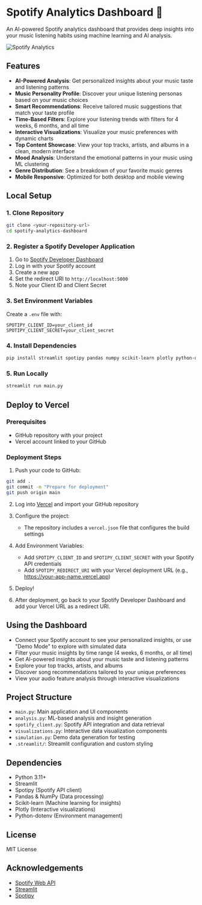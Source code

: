 
# Spotify Analytics Dashboard 🎵

An AI-powered Spotify analytics dashboard that provides deep insights into your music listening habits using machine learning and AI analysis.

![Spotify Analytics](https://github.com/yourusername/spotify-analytics-dashboard/raw/main/preview.png)

## Features
- **AI-Powered Analysis**: Get personalized insights about your music taste and listening patterns
- **Music Personality Profile**: Discover your unique listening personas based on your music choices
- **Smart Recommendations**: Receive tailored music suggestions that match your taste profile
- **Time-Based Filters**: Explore your listening trends with filters for 4 weeks, 6 months, and all time
- **Interactive Visualizations**: Visualize your music preferences with dynamic charts
- **Top Content Showcase**: View your top tracks, artists, and albums in a clean, modern interface
- **Mood Analysis**: Understand the emotional patterns in your music using ML clustering
- **Genre Distribution**: See a breakdown of your favorite music genres
- **Mobile Responsive**: Optimized for both desktop and mobile viewing

## Local Setup

### 1. Clone Repository
```bash
git clone <your-repository-url>
cd spotify-analytics-dashboard
```

### 2. Register a Spotify Developer Application
1. Go to [Spotify Developer Dashboard](https://developer.spotify.com/dashboard/)
2. Log in with your Spotify account
3. Create a new app
4. Set the redirect URI to `http://localhost:5000`
5. Note your Client ID and Client Secret

### 3. Set Environment Variables
Create a `.env` file with:
```
SPOTIPY_CLIENT_ID=your_client_id
SPOTIPY_CLIENT_SECRET=your_client_secret
```

### 4. Install Dependencies
```bash
pip install streamlit spotipy pandas numpy scikit-learn plotly python-dotenv
```

### 5. Run Locally
```bash
streamlit run main.py
```

## Deploy to Vercel

### Prerequisites
- GitHub repository with your project
- Vercel account linked to your GitHub

### Deployment Steps

1. Push your code to GitHub:
```bash
git add .
git commit -m "Prepare for deployment"
git push origin main
```

2. Log into [Vercel](https://vercel.com) and import your GitHub repository

3. Configure the project:
   - The repository includes a `vercel.json` file that configures the build settings

4. Add Environment Variables:
   - Add `SPOTIPY_CLIENT_ID` and `SPOTIPY_CLIENT_SECRET` with your Spotify API credentials
   - Add `SPOTIPY_REDIRECT_URI` with your Vercel deployment URL (e.g., https://your-app-name.vercel.app)

5. Deploy!

6. After deployment, go back to your Spotify Developer Dashboard and add your Vercel URL as a redirect URI.

## Using the Dashboard

- Connect your Spotify account to see your personalized insights, or use "Demo Mode" to explore with simulated data
- Filter your music insights by time range (4 weeks, 6 months, or all time)
- Get AI-powered insights about your music taste and listening patterns
- Explore your top tracks, artists, and albums
- Discover song recommendations tailored to your unique preferences
- View your audio feature analysis through interactive visualizations

## Project Structure
- `main.py`: Main application and UI components
- `analysis.py`: ML-based analysis and insight generation
- `spotify_client.py`: Spotify API integration and data retrieval
- `visualizations.py`: Interactive data visualization components
- `simulation.py`: Demo data generation for testing
- `.streamlit/`: Streamlit configuration and custom styling

## Dependencies
- Python 3.11+
- Streamlit
- Spotipy (Spotify API client)
- Pandas & NumPy (Data processing)
- Scikit-learn (Machine learning for insights)
- Plotly (Interactive visualizations)
- Python-dotenv (Environment management)

## License
MIT License

## Acknowledgements
- [Spotify Web API](https://developer.spotify.com/documentation/web-api/)
- [Streamlit](https://streamlit.io/)
- [Spotipy](https://spotipy.readthedocs.io/)
